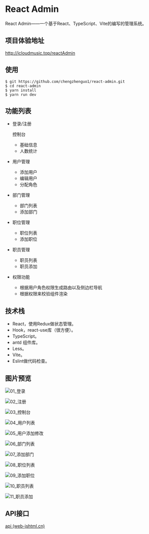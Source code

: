 # React Admin

React Admin——一个基于React、TypeScript、Vite的编写的管理系统。

## 项目体验地址

http://icloudmusic.top/reactAdmin



## 使用

```
$ git https://github.com/chengzhenguo1/react-admin.git
$ cd react-admin
$ yarn install
$ yarn run dev
```

## 功能列表

- 登录/注册

  控制台

  -  基础信息
  -  人数统计 

- 用户管理

  -  添加用户
  -  编辑用户
  -  分配角色

- 部门管理

  -  部门列表
  -  添加部门

- 职位管理

  -  职位列表
  -  添加职位

- 职员管理

  -  职员列表
  -  职员添加

- 权限功能

  -  根据用户角色权限生成路由以及侧边栏导航
  -  根据权限来校验组件渲染

## 技术栈

- React，使用Redux做状态管理。
- Hook，react-use库（很方便）。
- TypeScript。
- antd 组件库。
- Less。
- Vite。
- Eslint做代码检查。



## 图片预览

![01_登录](./resources/01_登录.png)

![02_注册](./resources/02_注册.png)

![03_控制台](./resources/03_控制台.png)

![04_用户列表](./resources/04_用户列表.png)

![05_用户添加修改](./resources/05_用户添加修改.png)

![06_部门列表](./resources/06_部门列表.png)

![07_添加部门](./resources/07_添加部门.png)

![08_职位列表](./resources/08_职位列表.png)

![09_添加职位](./resources/09_添加职位.png)

![10_职员列表](./resources/10_职员列表.png)

![11_职员添加](./resources/11_职员添加.png)

## API接口

[api (web-jshtml.cn)](http://www.web-jshtml.cn/file/reactApi.html)
